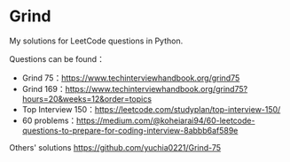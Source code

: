 # Grind
My solutions for LeetCode questions in Python.   

Questions can be found：    
- Grind 75：https://www.techinterviewhandbook.org/grind75     
- Grind 169：https://www.techinterviewhandbook.org/grind75?hours=20&weeks=12&order=topics
- Top Interview 150：https://leetcode.com/studyplan/top-interview-150/
- 60 problems：https://medium.com/@koheiarai94/60-leetcode-questions-to-prepare-for-coding-interview-8abbb6af589e
   
Others' solutions https://github.com/yuchia0221/Grind-75
